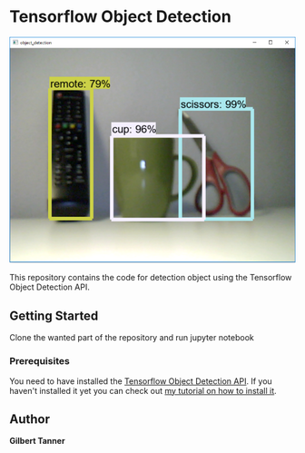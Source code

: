 # Tensorflow Object Detection
![](result.png)

This repository contains the code for detection object using the Tensorflow Object Detection API.

## Getting Started

Clone the wanted part of the repository and run jupyter notebook

### Prerequisites

You need to have installed the [Tensorflow Object Detection API](https://github.com/tensorflow/models/tree/master/research/object_detection). If you haven't installed it yet you can check out [my tutorial on how to install it](https://youtu.be/wdufj-pjE5c).

## Author
 **Gilbert Tanner**